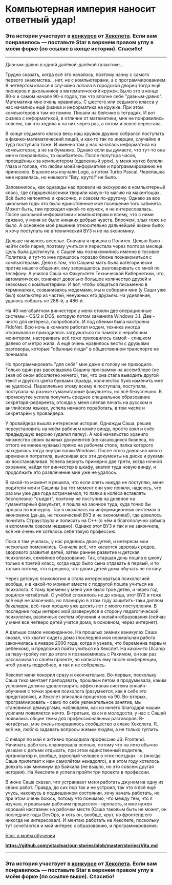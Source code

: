 # Компьютерная империя наносит ответный удар!

### Эта история участвует в [конкурсе](http://mystory.hexlet.io/) от [Хекслета](https://ru.hexlet.io/). Если вам понравилось — поставьте Star в верхнем правом углу в моём форке (по ссылке в конце истории). Спасибо!

---

Давным-давно в одной далёкой-далёкой галактике...

Трудно сказать, когда всё это началось, поэтому начну с самого первого знакомства... нет, не с компьютерами, а с программированием. В четвёртом классе я случайно попала в городской дворец тогда ещё пионеров и школьников в математический кружок. Было это в конце 80-х и самом начале 90-х годов, так что вполне себе "давным-давно". Математика мне очень нравилась. С шестого или седьмого класса у нас начались ещё физика и информатика на кружке. При этом компьютеров я там не помню. Писали на бейсике в тетрадях. И вот физика с информатикой, в отличие от математики, мне не понравились совсем, так что ходила я на них через раз, а потом и вовсе перестала.

В конце седьмого класса весь наш кружок дружно собрался поступать в физико-математический лицей, и как-то так по инерции, случайно я туда поступила тоже. И именно там у нас началась информатика на компьютерах, а не на бумажке. Однако если вы думаете, что тут-то она мне и понравилась, то ошибаетесь. После полутора часов, проведённых за компьютером (сдвоенный урок), у меня жутко болели глаза и голова, что любви моей информатике и программированию не приносило. В школе мы изучали Logo, а потом Turbo Pascal. Черепашка мне нравилась, но никакого "Вау, круто!" не было.

Запомнилось, как однажды нас провели на экскурсию в компьютерный класс, где старшеклассники творили какую-то магию на макинтошах. Всё было непонятно и красочно, и совсем по-другому. Однако за все школьные годы это было единственное моё посещение того кабинета. Может быть, там проходил какой-то кружок, я не интересовалась. После школьной информатики к компьютерам и всему, что с ними связано, у меня не было никаких добрых чувств. Впрочем, злых тоже не было. А основное моё решение относительно дальнейшей жизни было: я хочу поступать не в технический ВУЗ и не на экономику.

Дальше началось веселье. Сначала я пришла в Политех. Целью было - найти себе парня, поэтому учиться я перестала через полтора месяца. Цель была достигнута, с Сашей мы познакомились именно в тусовке Политеха, и тут-то мне пришлось гораздо ближе познакомиться с компьютерами. Дело в том, что Сашина мать была категорически против нашего общения, ему запрещалось разговаривать со мной по телефону. А учился Саша на Факультете Технической Кибернетики, что, автоматически, означает довольно большое количество друзей и знакомых с компьютерами. И вот, чтобы общаться письменно в терминалках, созваниваясь модемами, мы и собирали мне (у Саши уже был) компьютер из частей, ненужных его друзьям. На удивление, удалось собрать не 286-й, а 486-й.

На 40-мегабайтном винчестере у меня стояли две операционные системы - OS/2 и DOS, которую потом заменила Windows 3.1. Две - чисто для интереса, попробовать. И под обеими была настроена FidoNet. Всю ночь в комнате работал модем, техника иногда отказывала и приходилось загружаться по памяти с нерабочим монитором, настраивать всё тоже приходилось самой - слишком далеко от метро жила. А ещё очень нравилось вести с друзьями разговоры, которые "обычные люди" в общественном транспорте не понимали.

Но программировать "для себя" мне даже в голову не приходило. Только один раз расковыряла Сашину программу на ассемблере (не зная об оном абсолютно ничего), так, что она стала выводить другой текст и другого цвета буквами (правда, количество букв изменить мне не удалось). Параллельно этому всему я поступала, поступала, поступала на разные гуманитарные факультеты, но всё безуспешно. В промежутке успела получить среднее специальное образование секретаря-референта, отсюда у меня слепая печать на русском и английском языках, успела немного поработать, в том числе и секретарём у провайдера.

У провайдера вышла интересная история. Однажды Саша, решив переустановить на моём рабочем компе винду, просто взял и снёс предыдущую версию (удалил папку). А моё начальство хранило множество своих важных документов (не касающихся бизнеса, но оттого не менее нужных) прямо на рабочем столе, папка которого находилась тогда внутри папки Windows. После этого довольно много времени я потратила, выискивая все эти документы на диске и руками их восстанавливая. Успела вернуть примерно две трети, когда ночной охранник, найдя тот винчестер в шкафу, вкатил туда новую винду, и продолжить это развлечение мне уже не удалось.

В какой-то момент я решила, что если опять никуда не поступлю, меня родители мои и Сашины (на тот момент они уже поняли, надеюсь, что раз мы уже два года встречаемся, то палки в колёса вставлять бесполезно) "съедят", поэтому не поступив на дневное на гуманитарный факультет, я пошла на заочное туда, куда точно бы прошла по конкурсу. Так я оказалась на информационных системах в экономике (да-да, не технический ВУЗ и не экономика!), где довелось почитать Страуструпа и пописать на C++ (о чём я благополучно забыла и вспомнила совсем недавно). Однако этот ВУЗ я так и не закончила, всё же очень не хотелось себе такую профессию.

Пока я там училась, у нас родились двое детей, и интересы мои несколько поменялись. Сначала всё, что касается здоровых родов, здорового развития детей, затем раннее развитие и детская психология, семейное образование. Так, старшая дочь пошла в школу только в третий класс, когда надо было сына отдавать в первый, и то только потому, что я решила, что двоих детей дома обучать не потяну.

Через детскую психологию я стала интересоваться психологией вообще, и в какой-то момент вместе с подругой пошла учиться на психолога. К тому времени у меня уже было трое детей, и через год родился четвёртый. С учёбой сложилось не до конца, этот ВУЗ я тоже всё ещё не закончила, но планирую в этом году защитить-таки диплом бакалавра, всё-таки прошло уже десять лет с моего поступления. В последние годы интерес мой развернулся в сторону педагогической психологии, различных систем обучения и онлайн-образования (сейчас у меня все четверо детей учатся дома, в основном, через интернет).

А дальше самое неожиданное. На прошлых зимних каникулах Саша сказал, что хватит сидеть дома (последняя моя нормальная работа закончилась в январе 2000 года, когда я узнала, что беременна первым ребёнком), и предложил пойти учиться на Хекслет. На каком-то Ulcamp за пару-тройку лет до этого я познакомилась с Рахимом, он как раз рассказывал о своём проекте, но написать ему после конференции, чтоб узнать подробнее, я так и не собралась.

Хекслет меня покорил сразу и окончательно. Во-первых, поскольку Саша тихо мечтает преподавать, прошлым летом я продумывала, каким условиям должна удовлетворять эффективная система онлайн-обучения с точки зрения психолога (разумеется, как я себе это представляю), и Хекслет вписался процентов на 90. Во-вторых, программировать - само по себе увлекательное занятие, мы становимся демиургами, наблюдаем, как из ничего благодаря нашим усилиям появляется нечто. В-третьих, как и в молодости, у нас с Сашей появились общие темы для профессиональных разговоров. В-четвёртых, мне очень понравилось сообщество в слаке Хекслета. Я, всё же, люблю задавать вопросы живым людям, а не только гуглить.

С января по май я активно проходила профессию JS: Frontend. Начинать работать планировала осенью, потому что на лето обычно уезжаю с детьми отдыхать, при этом единственный водитель, организатор и, вообще, взрослый человек в этих поездках - я (иногда Саша прилетает к нам самолётом ненадолго), а в этом году хотелось доехать как минимум до Байкала (не вышло, но это совсем другая история). На Хекслете я успела пройти три проекта в профессии.

В июне Саша сказал, что устраивает меня работать джуном на одну из своих работ. Правда, до сих пор так и не устроил, так что я всё ещё учусь, нахожусь в подвешенном состоянии, хочу начать работать, но при этом очень боюсь, потому что понимаю, что между тем, что я изучаю, и реальным рабочим процессом - пропасть, и мне нужен хороший наставник на рабочем месте (Саша таковым быть не может, он последние годы DevOps, и хоть он, вообще, крут, но фронтенд его никогда не интересовал). И мечтаю работать на Хекслете, поскольку тут сочетаются и мой интерес к образованию, и программирование.

[Блог о моём обучении](https://oika.livejournal.com/)

**https://github.com/vitaclear/our-stories/blob/master/stories/Vita.md**

---

### Эта история участвует в [конкурсе](http://mystory.hexlet.io/) от [Хекслета](https://ru.hexlet.io/). Если вам понравилось — поставьте Star в верхнем правом углу в моём форке (по ссылке выше). Спасибо!
